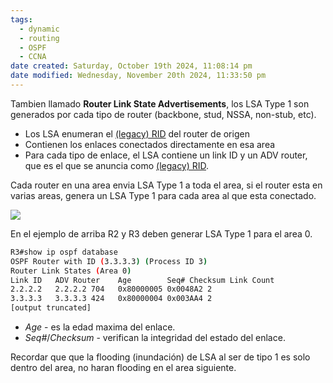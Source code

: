 ```yaml
---
tags:
  - dynamic
  - routing
  - OSPF
  - CCNA
date created: Saturday, October 19th 2024, 11:08:14 pm
date modified: Wednesday, November 20th 2024, 11:33:50 pm
---
```

Tambien llamado **Router Link State Advertisements**, los LSA Type 1 son generados por cada tipo de router (backbone, stud, NSSA, non-stub, etc). 
- Los LSA enumeran el [(legacy) RID]((legacy)%20RID.md) del router de origen
- Contienen los enlaces conectados directamente en esa area
- Para cada tipo de enlace, el LSA contiene un link ID y un ADV router, que es el que se anuncia como [(legacy) RID]((legacy)%20RID.md). 

Cada router en una area envia LSA Type 1 a toda el area, si el router esta en varias areas, genera un LSA Type 1 para cada area al que esta conectado. 

![](16-6-scaled%201.jpg)

En el ejemplo de arriba R2 y R3 deben generar LSA Type 1 para el area 0.

``` bash
R3#show ip ospf database
OSPF Router with ID (3.3.3.3) (Process ID 3)
Router Link States (Area 0)
Link ID   ADV Router    Age        Seq# Checksum Link Count
2.2.2.2   2.2.2.2 704   0x80000005 0x0048A2 2
3.3.3.3   3.3.3.3 424   0x80000004 0x003AA4 2
[output truncated]
```

- _Age_ -  es la edad maxima del enlace. 
- _Seq#_/_Checksum_ - verifican la integridad del estado del enlace. 

Recordar que que la flooding (inundación) de LSA al ser de tipo 1 es solo dentro del area, no haran flooding en el area siguiente. 